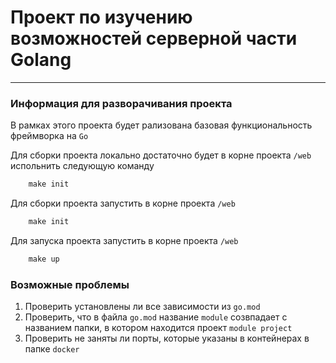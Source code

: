 # Проект по изучению возможностей серверной части Golang #

---

### Информация для разворачивания проекта

В рамках этого проекта будет рализована базовая функциональность фреймворка на `Go`

Для сборки проекта локально достаточно будет в корне проекта `/web` испольнить следующую команду

```makefile
    make init
```

Для сборки проекта запустить в корне проекта `/web`

```makefile
    make init
```

Для запуска проекта запустить в корне проекта `/web`

```makefile
    make up
```

### Возможные проблемы
1. Проверить установлены ли все зависимости из `go.mod`
2. Проверить, что в файла `go.mod` название `module` созвпадает с названием папки, в котором находится проект `module project`
3. Проверить не заняты ли порты, которые указаны в контейнерах в папке `docker`